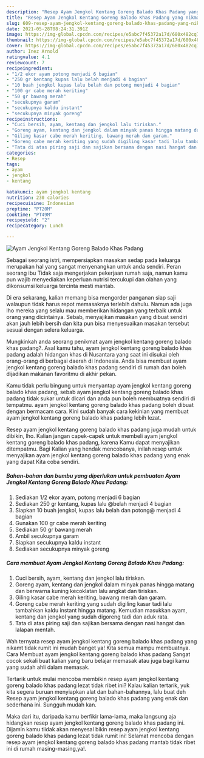 ```yaml
---
description: "Resep Ayam Jengkol Kentang Goreng Balado Khas Padang yang nikmat dan Mudah Dibuat"
title: "Resep Ayam Jengkol Kentang Goreng Balado Khas Padang yang nikmat dan Mudah Dibuat"
slug: 609-resep-ayam-jengkol-kentang-goreng-balado-khas-padang-yang-nikmat-dan-mudah-dibuat
date: 2021-05-28T08:24:31.391Z
image: https://img-global.cpcdn.com/recipes/e5abc7f45372a17d/680x482cq70/ayam-jengkol-kentang-goreng-balado-khas-padang-foto-resep-utama.jpg
thumbnail: https://img-global.cpcdn.com/recipes/e5abc7f45372a17d/680x482cq70/ayam-jengkol-kentang-goreng-balado-khas-padang-foto-resep-utama.jpg
cover: https://img-global.cpcdn.com/recipes/e5abc7f45372a17d/680x482cq70/ayam-jengkol-kentang-goreng-balado-khas-padang-foto-resep-utama.jpg
author: Inez Arnold
ratingvalue: 4.1
reviewcount: 7
recipeingredient:
- "1/2 ekor ayam potong menjadi 6 bagian"
- "250 gr kentang kupas lalu belah menjadi 4 bagian"
- "10 buah jengkol kupas lalu belah dan potong menjadi 4 bagian"
- "100 gr cabe merah keriting"
- "50 gr bawang merah"
- "secukupnya garam"
- "secukupnya kaldu instant"
- "secukupnya minyak goreng"
recipeinstructions:
- "Cuci bersih, ayam, kentang dan jengkol lalu tiriskan."
- "Goreng ayam, kentang dan jengkol dalam minyak panas hingga matang dan berwarna kuning kecoklatan lalu angkat dan tiriskan."
- "Giling kasar cabe merah keriting, bawang merah dan garam."
- "Goreng cabe merah keriting yang sudah digiling kasar tadi lalu tambahkan kaldu instant hingga matang. Kemudian masukkan ayam, kentang dan jengkol yang sudah digoreng tadi dan aduk rata."
- "Tata di atas piring saji dan sajikan bersama dengan nasi hangat dan lalapan mentah."
categories:
- Resep
tags:
- ayam
- jengkol
- kentang

katakunci: ayam jengkol kentang 
nutrition: 230 calories
recipecuisine: Indonesian
preptime: "PT20M"
cooktime: "PT49M"
recipeyield: "2"
recipecategory: Lunch

---
```



![Ayam Jengkol Kentang Goreng Balado Khas Padang](https://img-global.cpcdn.com/recipes/e5abc7f45372a17d/680x482cq70/ayam-jengkol-kentang-goreng-balado-khas-padang-foto-resep-utama.jpg)

Sebagai seorang istri, mempersiapkan masakan sedap pada keluarga merupakan hal yang sangat menyenangkan untuk anda sendiri. Peran seorang ibu Tidak saja mengerjakan pekerjaan rumah saja, namun kamu pun wajib menyediakan keperluan nutrisi tercukupi dan olahan yang dikonsumsi keluarga tercinta mesti mantab.

Di era  sekarang, kalian memang bisa mengorder panganan siap saji walaupun tidak harus repot memasaknya terlebih dahulu. Namun ada juga lho mereka yang selalu mau memberikan hidangan yang terbaik untuk orang yang dicintainya. Sebab, menyajikan masakan yang dibuat sendiri akan jauh lebih bersih dan kita pun bisa menyesuaikan masakan tersebut sesuai dengan selera keluarga. 



Mungkinkah anda seorang penikmat ayam jengkol kentang goreng balado khas padang?. Asal kamu tahu, ayam jengkol kentang goreng balado khas padang adalah hidangan khas di Nusantara yang saat ini disukai oleh orang-orang di berbagai daerah di Indonesia. Anda bisa membuat ayam jengkol kentang goreng balado khas padang sendiri di rumah dan boleh dijadikan makanan favoritmu di akhir pekan.

Kamu tidak perlu bingung untuk menyantap ayam jengkol kentang goreng balado khas padang, sebab ayam jengkol kentang goreng balado khas padang tidak sukar untuk dicari dan anda pun boleh membuatnya sendiri di tempatmu. ayam jengkol kentang goreng balado khas padang boleh dibuat dengan bermacam cara. Kini sudah banyak cara kekinian yang membuat ayam jengkol kentang goreng balado khas padang lebih lezat.

Resep ayam jengkol kentang goreng balado khas padang juga mudah untuk dibikin, lho. Kalian jangan capek-capek untuk membeli ayam jengkol kentang goreng balado khas padang, karena Kamu dapat menyajikan ditempatmu. Bagi Kalian yang hendak mencobanya, inilah resep untuk menyajikan ayam jengkol kentang goreng balado khas padang yang enak yang dapat Kita coba sendiri.

<!--inarticleads1-->

##### Bahan-bahan dan bumbu yang diperlukan untuk pembuatan Ayam Jengkol Kentang Goreng Balado Khas Padang:

1. Sediakan 1/2 ekor ayam, potong menjadi 6 bagian
1. Sediakan 250 gr kentang, kupas lalu @belah menjadi 4 bagian
1. Siapkan 10 buah jengkol, kupas lalu belah dan potong@ menjadi 4 bagian
1. Gunakan 100 gr cabe merah keriting
1. Sediakan 50 gr bawang merah
1. Ambil secukupnya garam
1. Siapkan secukupnya kaldu instant
1. Sediakan secukupnya minyak goreng




<!--inarticleads2-->

##### Cara membuat Ayam Jengkol Kentang Goreng Balado Khas Padang:

1. Cuci bersih, ayam, kentang dan jengkol lalu tiriskan.
1. Goreng ayam, kentang dan jengkol dalam minyak panas hingga matang dan berwarna kuning kecoklatan lalu angkat dan tiriskan.
1. Giling kasar cabe merah keriting, bawang merah dan garam.
1. Goreng cabe merah keriting yang sudah digiling kasar tadi lalu tambahkan kaldu instant hingga matang. Kemudian masukkan ayam, kentang dan jengkol yang sudah digoreng tadi dan aduk rata.
1. Tata di atas piring saji dan sajikan bersama dengan nasi hangat dan lalapan mentah.




Wah ternyata resep ayam jengkol kentang goreng balado khas padang yang nikamt tidak rumit ini mudah banget ya! Kita semua mampu membuatnya. Cara Membuat ayam jengkol kentang goreng balado khas padang Sangat cocok sekali buat kalian yang baru belajar memasak atau juga bagi kamu yang sudah ahli dalam memasak.

Tertarik untuk mulai mencoba membikin resep ayam jengkol kentang goreng balado khas padang lezat tidak ribet ini? Kalau kalian tertarik, yuk kita segera buruan menyiapkan alat dan bahan-bahannya, lalu buat deh Resep ayam jengkol kentang goreng balado khas padang yang enak dan sederhana ini. Sungguh mudah kan. 

Maka dari itu, daripada kamu berfikir lama-lama, maka langsung aja hidangkan resep ayam jengkol kentang goreng balado khas padang ini. Dijamin kamu tiidak akan menyesal bikin resep ayam jengkol kentang goreng balado khas padang lezat tidak rumit ini! Selamat mencoba dengan resep ayam jengkol kentang goreng balado khas padang mantab tidak ribet ini di rumah masing-masing,ya!.

